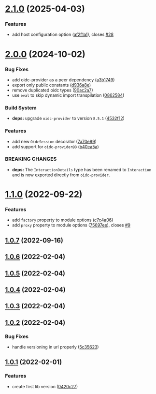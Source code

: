 

# [2.1.0](https://github.com/adrianbrs/nest-oidc-provider/compare/2.0.0...2.1.0) (2025-04-03)


### Features

* add host configuration option ([af2f1a1](https://github.com/adrianbrs/nest-oidc-provider/commit/af2f1a185f1248d15cace3f6402473f7a7c8a16c)), closes [#28](https://github.com/adrianbrs/nest-oidc-provider/issues/28)

# [2.0.0](https://github.com/adrianbrs/nest-oidc-provider/compare/1.1.1...2.0.0) (2024-10-02)


### Bug Fixes

* add oidc-provider as a peer dependency ([a3b1749](https://github.com/adrianbrs/nest-oidc-provider/commit/a3b1749f602c941efcf68f75f4052284b39f4ef9))
* export only public constants ([d936a8e](https://github.com/adrianbrs/nest-oidc-provider/commit/d936a8ead26f03ca74d239df7a494c57a03f71c2))
* remove duplicated oidc types ([90ac2a7](https://github.com/adrianbrs/nest-oidc-provider/commit/90ac2a713bca98831485f68305ffb5cd547afa25))
* use `eval` to skip dynamic import transpilation ([0862584](https://github.com/adrianbrs/nest-oidc-provider/commit/08625844c6f7fc6bf3aebab42c5f55325261d9e7))


### Build System

* **deps:** upgrade `oidc-provider` to version `8.5.1` ([4532f12](https://github.com/adrianbrs/nest-oidc-provider/commit/4532f12983212d9e434b66c34c0ee2f6f06209f8))


### Features

* add new `OidcSession` decorator ([7a70e89](https://github.com/adrianbrs/nest-oidc-provider/commit/7a70e898a95fa49389b5e7d5f660ad1fd73da210))
* add support for `oidc-provider@8` ([b40ca5a](https://github.com/adrianbrs/nest-oidc-provider/commit/b40ca5aee31a556deb33e3eedb19f3c80620237c))


### BREAKING CHANGES

* **deps:** The `InteractionDetails` type has been renamed to `Interaction` and is now exported directly from `oidc-provider`.

# [1.1.0](https://github.com/adrianbrs/nest-oidc-provider/compare/1.0.7...1.1.0) (2022-09-22)


### Features

* add `factory` property to module options ([c7c4a06](https://github.com/adrianbrs/nest-oidc-provider/commit/c7c4a06bbe7475ae6bf186df8af6e398e354de1e))
* add `proxy` property to module options ([75697ee](https://github.com/adrianbrs/nest-oidc-provider/commit/75697ee5c22dee2fff2e654425ec121034946748)), closes [#9](https://github.com/adrianbrs/nest-oidc-provider/issues/9)



## [1.0.7](https://github.com/adrianbrs/nest-oidc-provider/compare/1.0.6...1.0.7) (2022-09-16)



## [1.0.6](https://github.com/adrianbrs/nest-oidc-provider/compare/1.0.5...1.0.6) (2022-02-04)



## [1.0.5](https://github.com/adrianbrs/nest-oidc-provider/compare/1.0.4...1.0.5) (2022-02-04)



## [1.0.4](https://github.com/adrianbrs/nest-oidc-provider/compare/1.0.3...1.0.4) (2022-02-04)



## [1.0.3](https://github.com/adrianbrs/nest-oidc-provider/compare/1.0.2...1.0.3) (2022-02-04)



## [1.0.2](https://github.com/adrianbrs/nest-oidc-provider/compare/1.0.1...1.0.2) (2022-02-04)


### Bug Fixes

* handle versioning in url properly ([5c35623](https://github.com/adrianbrs/nest-oidc-provider/commit/5c356234203d154c7b1bdd1518207989a996d4da))



## [1.0.1](https://github.com/adrianbrs/nest-oidc-provider/compare/0420c2799239fc38c7fe3ec64fcb9a3b08dcf444...1.0.1) (2022-02-01)


### Features

* create first lib version ([0420c27](https://github.com/adrianbrs/nest-oidc-provider/commit/0420c2799239fc38c7fe3ec64fcb9a3b08dcf444))
